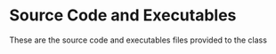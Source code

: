 # Source Code and Executables 

These are the source code and executables files  provided to the class
